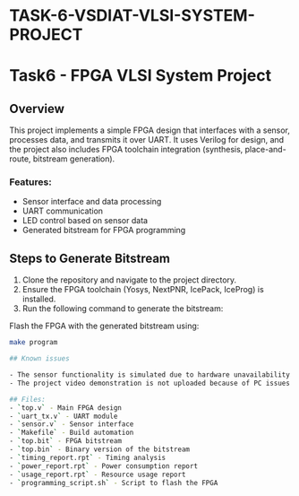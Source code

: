 # TASK-6-VSDIAT-VLSI-SYSTEM-PROJECT


# Task6 - FPGA VLSI System Project

## Overview

This project implements a simple FPGA design that interfaces with a sensor, processes data, and transmits it over UART. It uses Verilog for design, and the project also includes FPGA toolchain integration (synthesis, place-and-route, bitstream generation).

### Features:
- Sensor interface and data processing
- UART communication
- LED control based on sensor data
- Generated bitstream for FPGA programming

## Steps to Generate Bitstream

1. Clone the repository and navigate to the project directory.
2. Ensure the FPGA toolchain (Yosys, NextPNR, IcePack, IceProg) is installed.
3. Run the following command to generate the bitstream:

Flash the FPGA with the generated bitstream using:

```bash
make program  

## Known issues

- The sensor functionality is simulated due to hardware unavailability.
- The project video demonstration is not uploaded because of PC issues.

## Files:
- `top.v` - Main FPGA design
- `uart_tx.v` - UART module
- `sensor.v` - Sensor interface
- `Makefile` - Build automation
- `top.bit` - FPGA bitstream
- `top.bin` - Binary version of the bitstream
- `timing_report.rpt` - Timing analysis
- `power_report.rpt` - Power consumption report
- `usage_report.rpt` - Resource usage report
- `programming_script.sh` - Script to flash the FPGA

